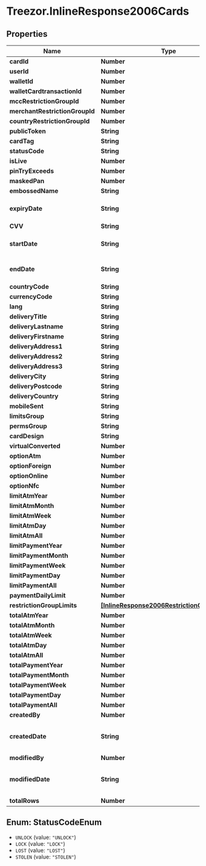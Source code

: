 # Treezor.InlineResponse2006Cards

## Properties
Name | Type | Description | Notes
------------ | ------------- | ------------- | -------------
**cardId** | **Number** |  | [optional] 
**userId** | **Number** |  | [optional] 
**walletId** | **Number** |  | [optional] 
**walletCardtransactionId** | **Number** |  | [optional] 
**mccRestrictionGroupId** | **Number** |  | [optional] 
**merchantRestrictionGroupId** | **Number** |  | [optional] 
**countryRestrictionGroupId** | **Number** |  | [optional] 
**publicToken** | **String** |  | [optional] 
**cardTag** | **String** |  | [optional] 
**statusCode** | **String** |  | [optional] 
**isLive** | **Number** |  | [optional] 
**pinTryExceeds** | **Number** |  | [optional] 
**maskedPan** | **Number** |  | [optional] 
**embossedName** | **String** |  | [optional] 
**expiryDate** | **String** | Date YYYY-MM-DD | [optional] 
**CVV** | **String** |  | [optional] 
**startDate** | **String** | Date YYYY-MM-DD | [optional] 
**endDate** | **String** | Date YYYY-MM-DD | [optional] 
**countryCode** | **String** |  | [optional] 
**currencyCode** | **String** |  | [optional] 
**lang** | **String** |  | [optional] 
**deliveryTitle** | **String** |  | [optional] 
**deliveryLastname** | **String** |  | [optional] 
**deliveryFirstname** | **String** |  | [optional] 
**deliveryAddress1** | **String** |  | [optional] 
**deliveryAddress2** | **String** |  | [optional] 
**deliveryAddress3** | **String** |  | [optional] 
**deliveryCity** | **String** |  | [optional] 
**deliveryPostcode** | **String** |  | [optional] 
**deliveryCountry** | **String** |  | [optional] 
**mobileSent** | **String** |  | [optional] 
**limitsGroup** | **String** |  | [optional] 
**permsGroup** | **String** |  | [optional] 
**cardDesign** | **String** |  | [optional] 
**virtualConverted** | **Number** |  | [optional] 
**optionAtm** | **Number** |  | [optional] 
**optionForeign** | **Number** |  | [optional] 
**optionOnline** | **Number** |  | [optional] 
**optionNfc** | **Number** |  | [optional] 
**limitAtmYear** | **Number** |  | [optional] 
**limitAtmMonth** | **Number** |  | [optional] 
**limitAtmWeek** | **Number** |  | [optional] 
**limitAtmDay** | **Number** |  | [optional] 
**limitAtmAll** | **Number** |  | [optional] 
**limitPaymentYear** | **Number** |  | [optional] 
**limitPaymentMonth** | **Number** |  | [optional] 
**limitPaymentWeek** | **Number** |  | [optional] 
**limitPaymentDay** | **Number** |  | [optional] 
**limitPaymentAll** | **Number** |  | [optional] 
**paymentDailyLimit** | **Number** |  | [optional] 
**restrictionGroupLimits** | [**[InlineResponse2006RestrictionGroupLimits]**](InlineResponse2006RestrictionGroupLimits.md) |  | [optional] 
**totalAtmYear** | **Number** |  | [optional] 
**totalAtmMonth** | **Number** |  | [optional] 
**totalAtmWeek** | **Number** |  | [optional] 
**totalAtmDay** | **Number** |  | [optional] 
**totalAtmAll** | **Number** |  | [optional] 
**totalPaymentYear** | **Number** |  | [optional] 
**totalPaymentMonth** | **Number** |  | [optional] 
**totalPaymentWeek** | **Number** |  | [optional] 
**totalPaymentDay** | **Number** |  | [optional] 
**totalPaymentAll** | **Number** |  | [optional] 
**createdBy** | **Number** |  | [optional] 
**createdDate** | **String** | Date YYYY-MM-DD HH:MM:SS | [optional] 
**modifiedBy** | **Number** |  | [optional] 
**modifiedDate** | **String** | Date YYYY-MM-DD HH:MM:SS | [optional] 
**totalRows** | **Number** |  | [optional] 

<a name="StatusCodeEnum"></a>
## Enum: StatusCodeEnum

* `UNLOCK` (value: `"UNLOCK"`)
* `LOCK` (value: `"LOCK"`)
* `LOST` (value: `"LOST"`)
* `STOLEN` (value: `"STOLEN"`)

